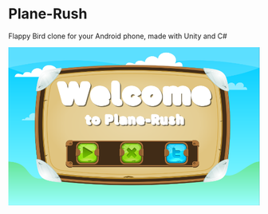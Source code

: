 # Plane-Rush

Flappy Bird clone for your Android phone, made with Unity and C#

![Screenshot](Assets/Bilder/Unbenannt.PNG?raw=true "start screen")
